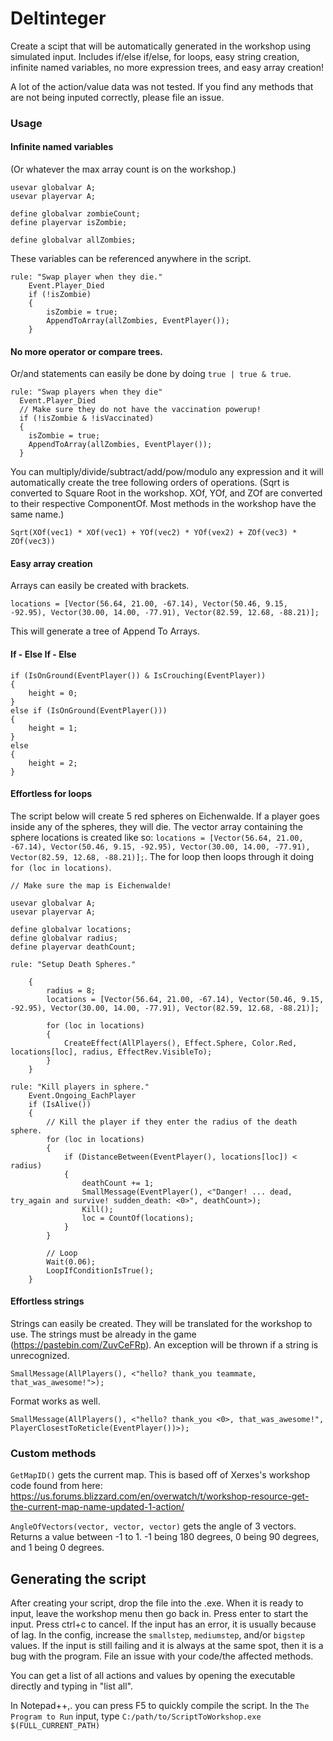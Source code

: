 # Deltinteger
Create a scipt that will be automatically generated in the workshop using simulated input. Includes if/else if/else, for loops, easy string creation, infinite named variables, no more expression trees, and easy array creation!

A lot of the action/value data was not tested. If you find any methods that are not being inputed correctly, please file an issue.

### Usage
#### Infinite named variables
(Or whatever the max array count is on the workshop.)
```
usevar globalvar A;
usevar playervar A;

define globalvar zombieCount;
define playervar isZombie;

define globalvar allZombies;
```
These variables can be referenced anywhere in the script.
```
rule: "Swap player when they die."
	Event.Player_Died
	if (!isZombie)
    {
    	isZombie = true;
        AppendToArray(allZombies, EventPlayer());
    }
```
#### No more operator or compare trees.
Or/and statements can easily be done by doing `true | true & true`.
```
rule: "Swap players when they die"
  Event.Player_Died
  // Make sure they do not have the vaccination powerup!
  if (!isZombie & !isVaccinated)
  {
  	isZombie = true;
    AppendToArray(allZombies, EventPlayer());
  }
```
You can multiply/divide/subtract/add/pow/modulo any expression and it will automatically create the tree following orders of operations.
(Sqrt is converted to Square Root in the workshop. XOf, YOf, and ZOf are converted to their respective ComponentOf. Most methods in the workshop have the same name.)
```
Sqrt(XOf(vec1) * XOf(vec1) + YOf(vec2) * YOf(vex2) + ZOf(vec3) * ZOf(vec3))
```
#### Easy array creation
Arrays can easily be created with brackets.
```
locations = [Vector(56.64, 21.00, -67.14), Vector(50.46, 9.15, -92.95), Vector(30.00, 14.00, -77.91), Vector(82.59, 12.68, -88.21)];
``` 
This will generate a tree of Append To Arrays.
#### If - Else If - Else
```
if (IsOnGround(EventPlayer()) & IsCrouching(EventPlayer))
{
	height = 0;
}
else if (IsOnGround(EventPlayer()))
{
	height = 1;
}
else
{
	height = 2;
}
```
#### Effortless for loops
The script below will create 5 red spheres on Eichenwalde. If a player goes inside any of the spheres, they will die. The vector array containing the sphere locations is created like so:
`locations = [Vector(56.64, 21.00, -67.14), Vector(50.46, 9.15, -92.95), Vector(30.00, 14.00, -77.91), Vector(82.59, 12.68, -88.21)];`. The for loop then loops through it doing `for (loc in locations)`.

```
// Make sure the map is Eichenwalde!

usevar globalvar A;
usevar playervar A;

define globalvar locations;
define globalvar radius;
define playervar deathCount;

rule: "Setup Death Spheres."

    {
        radius = 8;
        locations = [Vector(56.64, 21.00, -67.14), Vector(50.46, 9.15, -92.95), Vector(30.00, 14.00, -77.91), Vector(82.59, 12.68, -88.21)];

        for (loc in locations)
        {
            CreateEffect(AllPlayers(), Effect.Sphere, Color.Red, locations[loc], radius, EffectRev.VisibleTo);
        }
    }

rule: "Kill players in sphere."
    Event.Ongoing_EachPlayer
    if (IsAlive())
    {
        // Kill the player if they enter the radius of the death sphere.
        for (loc in locations)
        {
            if (DistanceBetween(EventPlayer(), locations[loc]) < radius)
            {
                deathCount += 1;
                SmallMessage(EventPlayer(), <"Danger! ... dead, try_again and survive! sudden_death: <0>", deathCount>);
                Kill();
                loc = CountOf(locations);
            }
        }

        // Loop
        Wait(0.06);
        LoopIfConditionIsTrue();
    }
```
#### Effortless strings
Strings can easily be created. They will be translated for the workshop to use. The strings must be already in the game (https://pastebin.com/ZuvCeFRp). An exception will be thrown if a string is unrecognized.
```
SmallMessage(AllPlayers(), <"hello? thank_you teammate, that_was_awesome!">);
```
Format works as well.
```
SmallMessage(AllPlayers(), <"hello? thank_you <0>, that_was_awesome!", PlayerClosestToReticle(EventPlayer())>);
```
### Custom methods
`GetMapID()` gets the current map. This is based off of Xerxes's workshop code found from here:
https://us.forums.blizzard.com/en/overwatch/t/workshop-resource-get-the-current-map-name-updated-1-action/

`AngleOfVectors(vector, vector, vector)` gets the angle of 3 vectors. Returns a value between -1 to 1. -1 being 180 degrees, 0 being 90 degrees, and 1 being 0 degrees.
## Generating the script
After creating your script, drop the file into the .exe. When it is ready to input, leave the workshop menu then go back in. Press enter to start the input. Press ctrl+c to cancel. If the input has an error, it is usually because of lag. In the config, increase the `smallstep`, `mediumstep`, and/or `bigstep` values. If the input is still failing and it is always at the same spot, then it is a bug with the program. File an issue with your code/the affected methods.

You can get a list of all actions and values by opening the executable directly and typing in "list all".

In Notepad++,. you can press F5 to quickly compile the script. In the `The Program to Run` input, type `C:/path/to/ScriptToWorkshop.exe $(FULL_CURRENT_PATH)`